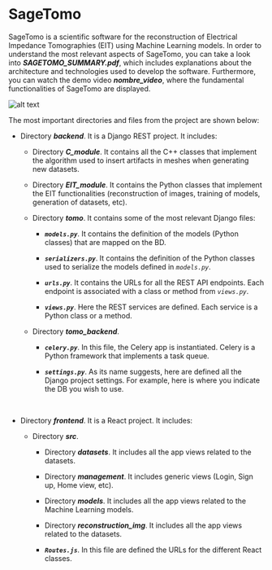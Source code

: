 
<h1>SageTomo</h1>

SageTomo is a scientific software for the reconstruction of Electrical Impedance Tomographies (EIT) using Machine Learning models. In order to understand the most relevant aspects of SageTomo, you can take a look into ***SAGETOMO_SUMMARY.pdf***, which includes explanations about the architecture and technologies used to develop the software. Furthermore, you can watch the demo video ***nombre_video***, where the fundamental functionalities of SageTomo are displayed.


![alt text](https://github.com/martin-aller/sage_tomo/example_files/home_screenshot.png)

The most important directories and files from the project are shown below:


* Directory ***backend***. It is a Django REST project. It includes:

    * Directory ***C_module***. It contains all the C++ classes that implement the algorithm used to insert artifacts in meshes when generating new datasets.

    * Directory ***EIT_module***. It contains the Python classes that implement the EIT functionalities (reconstruction of images, training of models, generation of datasets, etc).

    * Directory ***tomo***. It contains some of the most relevant Django files:
        * ***`models.py`***. It contains the definition of the models (Python classes) that are mapped on the BD.

        * ***`serializers.py`***. It contains the definition of the Python classes used to serialize the models defined in *`models.py`*.

        * ***`urls.py`***. It contains the URLs for all the REST API endpoints. Each endpoint is associated with a class or method from *`views.py`*.

        * ***`views.py`***. Here the REST services are defined. Each service is a Python class or a method.

    * Directory ***tomo_backend***.
        
        * ***`celery.py`***. In this file, the Celery app is instantiated. Celery is a Python framework that implements a task queue.

        * ***`settings.py`***. As its name suggests, here are defined all the Django project settings. For example, here is where you indicate the DB you wish to use.

<br>

* Directory ***frontend***. It is a React project. It includes:

    * Directory ***src***.

        * Directory ***datasets***. It includes all the app views related to the datasets.

        * Directory ***management***. It includes generic views (Login, Sign up, Home view, etc).

        * Directory ***models***. It includes all the app views related to the Machine Learning models.

        * Directory ***reconstruction_img***. It includes all the app views related to the datasets.

        * ***`Routes.js`***. In this file are defined the URLs for the different React classes.

